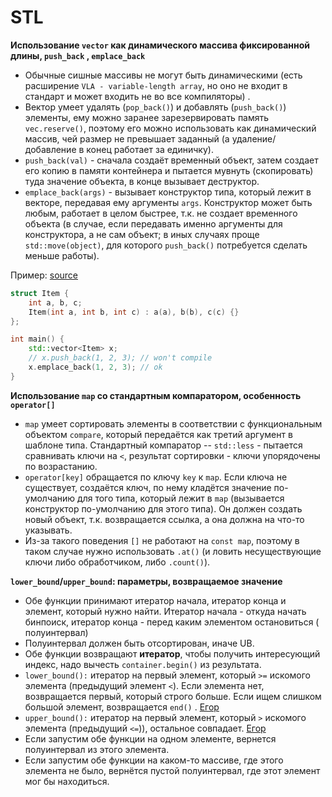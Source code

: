 # STL

**Использование `vector` как динамического массива фиксированной длины, `push_back`
, `emplace_back`**

* Обычные сишные массивы не могут быть динамическими (есть расширение `VLA - variable-length array`,
  но оно не входит в стандарт и может входить не во все компиляторы)
  .
* Вектор умеет удалять (`pop_back()`) и добавлять (`push_back()`) элементы, ему можно заранее
  зарезервировать память `vec.reserve()`, поэтому его можно использовать как динамический массив,
  чей размер не превышает заданный (а удаление/добавление в конец работает за единичку).
* `push_back(val)` - сначала создаёт временный объект, затем создает его копию в памяти контейнера и
  пытается мувнуть (скопировать) туда значение объекта, в конце вызывает деструктор.
* `emplace_back(args)` - вызывает конструктор типа, который лежит в векторе, передавая ему
  аргументы `args`. Конструктор может быть любым, работает в целом быстрее, т.к. не создает
  временного объекта (в случае, если передавать именно аргументы для конструктора, а не сам объект;
  в иных случаях проще `std::move(object)`, для которого `push_back()` потребуется сделать меньше
  работы).

Пример: [source](https://ru.stackoverflow.com/questions/570042/%D0%A0%D0%B0%D0%B7%D0%BD%D0%B8%D1%86%D0%B0-%D0%BC%D0%B5%D0%B6%D0%B4%D1%83-push-back-%D0%B8-emplace-back/570080)

```c++
struct Item {
    int a, b, c;
    Item(int a, int b, int c) : a(a), b(b), c(c) {}
}; 

int main() {
    std::vector<Item> x;
    // x.push_back(1, 2, 3); // won't compile
    x.emplace_back(1, 2, 3); // ok
}
```

**Использование `map` со стандартным компаратором, особенность `operator[]`**

* `map` умеет сортировать элементы в соответствии с функциональным объектом `compare`, который
  передаётся как третий аргумент в шаблоне типа. Стандартный компаратор -- `std::less` - пытается
  сравнивать ключи на `<`, результат сортировки - ключи упорядочены по возрастанию.
* `operator[key]` обращается по ключу `key` к `map`. Если ключа не существует, создаётся ключ, по
  нему кладётся значение по-умолчанию для того типа, который лежит в `map` (вызывается конструктор
  по-умолчанию для этого типа). Он должен создать новый объект, т.к. возвращается ссылка, а она
  должна на что-то указывать.
* Из-за такого поведения `[]` не работают на `const map`, поэтому в таком случае нужно
  использовать `.at()` (и ловить несуществующие ключи либо обработчиком, либо `.count()`).

**`lower_bound`/`upper_bound`: параметры, возвращаемое значение**

* Обе функции принимают итератор начала, итератор конца и элемент, который нужно найти. Итератор
  начала - откуда начать бинпоиск, итератор конца - перед каким элементом остановиться (
  полуинтервал)
* Полуинтервал должен быть отсортирован, иначе UB.
* Обе функции возвращают **итератор**, чтобы получить интересующий индекс, надо
  вычесть `container.begin()` из результата.
* `lower_bound():` итератор на первый элемент, который `>=` искомого элемента (предыдущий
  элемент `<`). Если элемента нет, возвращается первый, который строго больше. Если ищем слишком
  большой элемент, возвращается `end()`
  . [Егор](https://github.com/hse-spb-2021-cpp/lectures/blob/master/03-210916/01-extra-stl/05-lower-bound.cpp)
* `upper_bound():` итератор на первый элемент, который `>` искомого элемента (предыдущий `<=`)),
  остальное
  совпадает. [Егор](https://github.com/hse-spb-2021-cpp/lectures/blob/master/03-210916/01-extra-stl/06-upper-bound.cpp)
* Если запустим обе функции на одном элементе, вернется полуинтервал из этого элемента.
* Если запустим обе функции на каком-то массиве, где этого элемента не было, вернётся пустой
  полуинтервал, где этот элемент мог бы находиться.
